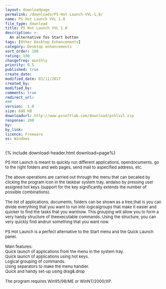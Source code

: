```yaml
---
layout: downloadpage
permalink: /downloads/PS-Hot-Launch-VVL-1,0/
name: PS Hot Launch VVL 1.0
file_type: download
title: PS Hot Launch VVL 1.0
description: >-
  An alternative fos Start button
tags: [Other Desktop Enhancements]
category: Desktop enhancements
sort_order: 100
rating: 100
changefreq: monthly
priority: 0.5
published: true
create_date: 
modified_date: 03/11/2017
created_by: 
modified_by: 
comments: true
redirect_url: 
### 
version:  1.0
size: 688 KB
downloadurl: http://www.pssoftlab.com/download/pshlvvl.zip
response: 200
by: 
by_link: 
licence: Freeware
os: Windows
---
```


{% include download-header.html download=page%}

<p style="fix-download-text !important">
<p><font size="2"><p>PS Hot Launch is meant to quickly run different applications, opendocuments, go to the right folders and web pages, send mail to aspecified address, etc.<br />
<br />
The above operations are carried out through the menu that can becalled by clicking the program icon in the taskbar system tray, andalso by pressing user assigned hot keys (support for the <win></win>key significantly extends the number of possible combinations).<br />
<br />
The list of applications, documents, folders can be shown as a tree,that is you can divide everything that you want to run into logicalgroups that make it easier and quicker to find the tasks that you wantnow. This grouping will allow you to form a very handy structure of theexecutable commands. Using the structure, you can very quickly find andrun something that you want now.<br />
<br />
PS Hot Launch is a perfect alternative to the Start menu and the Quick Launch panel.<br />
<br />
Main features: <br />
Quick launch of applications from the menu in the system tray. <br />
Quick launch of applications using hot keys. <br />
Logical grouping of commands. <br />
Using separators to make the menu handier. <br />
Quick and handy set-up using drag&amp;.drop <br />
<br />
The program requires Win95/98/ME or WinNT/2000/XP.</p></p></p>

